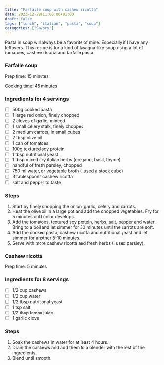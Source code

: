```yaml
---
title: "Farfalle soup with cashew ricotta"
date: 2023-12-28T11:00:00+01:00
draft: false
tags: ["lunch", "italian", "pasta", "soup"]
categories: ["Savory"]
---
```


Pasta in soup will always be a favorite of mine. Especially if I have any leftovers. This recipe is for a kind of lasagna-like soup using a lot of tomatoes, cashew ricotta and farfalle pasta.

<div class="recipe" id="recipe">
<h3 class="title">Farfalle soup</h3>

Prep time: 15 minutes

Cooking time: 45 minutes

### Ingredients for 4 servings
- [ ] 500g cooked pasta
- [ ] 1 large red onion, finely chopped
- [ ] 2 cloves of garlic, minced
- [ ] 1 small celery stalk, finely chopped
- [ ] 2 medium carrots, in small cubes
- [ ] 2 tbsp olive oil
- [ ] 1 can of tomatoes
- [ ] 100g textured soy protein
- [ ] 1 tbsp nutritional yeast
- [ ] 1 tbsp mixed dry italian herbs (oregano, basil, thyme)
- [ ] handful of fresh parsley, chopped
- [ ] 750 ml water, or vegetable broth (I used a stock cube)
- [ ] 3 tablespoons cashew ricotta
- [ ] salt and pepper to taste

### Steps
1. Start by finely chopping the onion, garlic, celery and carrots.
2. Heat the olive oil in a large pot and add the chopped vegetables. Fry for 5 minutes until color develops.
3. Add the tomatoes, textured soy protein, herbs, salt, pepper and water. Bring to a boil and let simmer for 30 minutes until the carrots are soft.
4. Add the cooked pasta, cashew ricotta and nutritional yeast and let simmer for another 5-10 minutes.
5. Serve with more cashew ricotta and fresh herbs (I used parsley).

</div>

<div class="recipe" id="recipe">
<h3 class="title">Cashew ricotta</h3>

Prep time: 5 minutes

### Ingredients for 8 servings
- [ ] 1/2 cup cashews
- [ ] 1/2 cup water
- [ ] 1/2 tbsp nutritional yeast
- [ ] 1 tsp salt
- [ ] 1/2 tbsp lemon juice
- [ ] 1 garlic clove

### Steps
1. Soak the cashews in water for at least 4 hours.
2. Drain the cashews and add them to a blender with the rest of the ingredients.
3. Blend until smooth.

</div>
